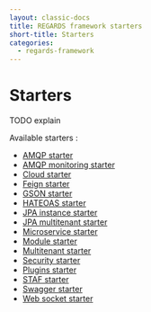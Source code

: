 ```yaml
---
layout: classic-docs
title: REGARDS framework starters
short-title: Starters
categories:
  - regards-framework
---
```


# Starters

TODO explain


Available starters :

  - [AMQP starter](/regards-framework/starters/amqp-starter/)
  - [AMQP monitoring starter](/regards-framework/starters/amqp-monitoring-starter/)
  - [Cloud starter](/regards-framework/starters/cloud-starter/)
  - [Feign starter](/regards-framework/starters/feign-starter/)
  - [GSON starter](/regards-framework/starters/gson-starter/)
  - [HATEOAS starter](/regards-framework/starters/hateoas-starter/)
  - [JPA instance starter](/regards-framework/starters/jpa-instance-starter/)
  - [JPA multitenant starter](/regards-framework/starters/jpa-multitenant-starter/)
  - [Microservice starter](/regards-framework/starters/microservice-starter/)
  - [Module starter](/regards-framework/starters/module-starter/)
  - [Multitenant starter](/regards-framework/starters/multitenant-starter/)
  - [Security starter](/regards-framework/starters/security-starter/)
  - [Plugins starter](/regards-framework/starters/plugins-starter/)
  - [STAF starter](/regards-framework/starters/staf-starter/)
  - [Swagger starter](/regards-framework/starters/swagger-starter/)
  - [Web socket starter](/regards-framework/starters/websocket-starter/)
